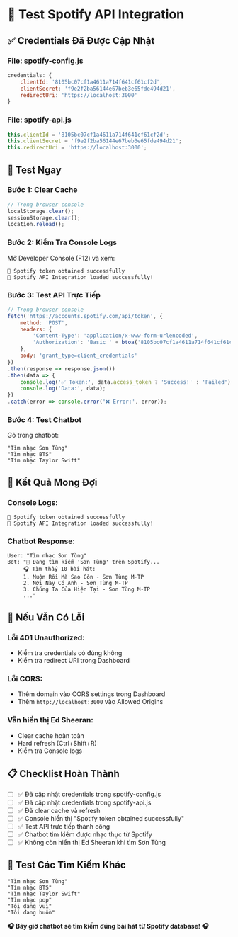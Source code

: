# 🧪 Test Spotify API Integration

## ✅ **Credentials Đã Được Cập Nhật**

### **File: spotify-config.js**
```javascript
credentials: {
    clientId: '8105bc07cf1a4611a714f641cf61cf2d',
    clientSecret: 'f9e2f2ba56144e67beb3e65fde494d21',
    redirectUri: 'https://localhost:3000'
}
```

### **File: spotify-api.js**
```javascript
this.clientId = '8105bc07cf1a4611a714f641cf61cf2d';
this.clientSecret = 'f9e2f2ba56144e67beb3e65fde494d21';
this.redirectUri = 'https://localhost:3000';
```

## 🧪 **Test Ngay**

### **Bước 1: Clear Cache**
```javascript
// Trong browser console
localStorage.clear();
sessionStorage.clear();
location.reload();
```

### **Bước 2: Kiểm Tra Console Logs**
Mở Developer Console (F12) và xem:
```
🎵 Spotify token obtained successfully
🎵 Spotify API Integration loaded successfully!
```

### **Bước 3: Test API Trực Tiếp**
```javascript
// Trong browser console
fetch('https://accounts.spotify.com/api/token', {
    method: 'POST',
    headers: {
        'Content-Type': 'application/x-www-form-urlencoded',
        'Authorization': 'Basic ' + btoa('8105bc07cf1a4611a714f641cf61cf2d:f9e2f2ba56144e67beb3e65fde494d21')
    },
    body: 'grant_type=client_credentials'
})
.then(response => response.json())
.then(data => {
    console.log('✅ Token:', data.access_token ? 'Success!' : 'Failed');
    console.log('Data:', data);
})
.catch(error => console.error('❌ Error:', error));
```

### **Bước 4: Test Chatbot**
Gõ trong chatbot:
```
"Tìm nhạc Sơn Tùng"
"Tìm nhạc BTS"
"Tìm nhạc Taylor Swift"
```

## 🎯 **Kết Quả Mong Đợi**

### **Console Logs:**
```
🎵 Spotify token obtained successfully
🎵 Spotify API Integration loaded successfully!
```

### **Chatbot Response:**
```
User: "Tìm nhạc Sơn Tùng"
Bot: "🎵 Đang tìm kiếm 'Sơn Tùng' trên Spotify...
     🎧 Tìm thấy 10 bài hát:
     1. Muộn Rồi Mà Sao Còn - Sơn Tùng M-TP
     2. Nơi Này Có Anh - Sơn Tùng M-TP
     3. Chúng Ta Của Hiện Tại - Sơn Tùng M-TP
     ..."
```

## 🚨 **Nếu Vẫn Có Lỗi**

### **Lỗi 401 Unauthorized:**
- Kiểm tra credentials có đúng không
- Kiểm tra redirect URI trong Dashboard

### **Lỗi CORS:**
- Thêm domain vào CORS settings trong Dashboard
- Thêm `http://localhost:3000` vào Allowed Origins

### **Vẫn hiển thị Ed Sheeran:**
- Clear cache hoàn toàn
- Hard refresh (Ctrl+Shift+R)
- Kiểm tra Console logs

## 📋 **Checklist Hoàn Thành**

- [ ] ✅ Đã cập nhật credentials trong spotify-config.js
- [ ] ✅ Đã cập nhật credentials trong spotify-api.js
- [ ] ✅ Đã clear cache và refresh
- [ ] ✅ Console hiển thị "Spotify token obtained successfully"
- [ ] ✅ Test API trực tiếp thành công
- [ ] ✅ Chatbot tìm kiếm được nhạc thực từ Spotify
- [ ] ✅ Không còn hiển thị Ed Sheeran khi tìm Sơn Tùng

## 🎵 **Test Các Tìm Kiếm Khác**

```
"Tìm nhạc Sơn Tùng"
"Tìm nhạc BTS"
"Tìm nhạc Taylor Swift"
"Tìm nhạc pop"
"Tôi đang vui"
"Tôi đang buồn"
```

**🎧 Bây giờ chatbot sẽ tìm kiếm đúng bài hát từ Spotify database! 🎧**
